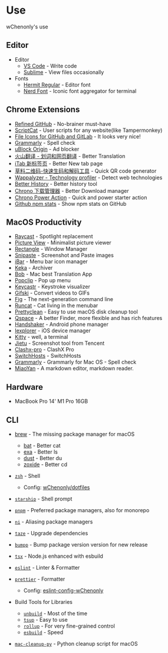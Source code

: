 # Use

wChenonly's use

## Editor

- Editor
  - [VS Code](https://code.visualstudio.com/) - Write code
  - [Sublime](https://www.sublimetext.com/download) - View files occasionally
- Fonts
  - [Hermit Regular](https://pcaro.es/) - Editor font
  - [Nerd Font](https://www.nerdfonts.com/) - Iconic font aggregator for terminal

## Chrome Extensions

- [Refined GitHub](https://chrome.google.com/webstore/detail/refined-github/hlepfoohegkhhmjieoechaddaejaokhf) - No-brainer must-have
- [ScriptCat](https://chrome.google.com/webstore/detail/scriptcat/ndcooeababalnlpkfedmmbbbgkljhpjf) - User scripts for any website(like Tampermonkey)
- [File Icons for GitHub and GitLab](https://chrome.google.com/webstore/detail/file-icons-for-github-and/ficfmibkjjnpogdcfhfokmihanoldbfe) - It looks very nice!
- [Grammarly](https://chrome.google.com/webstore/detail/grammarly-grammar-checker/kbfnbcaeplbcioakkpcpgfkobkghlhen) - Spell check
- [uBlock Origin](https://chrome.google.com/webstore/detail/ublock-origin/cjpalhdlnbpafiamejdnhcphjbkeiagm) - Ad blocker
- [火山翻译 - 划词和网页翻译](https://chrome.google.com/webstore/detail/火山翻译-划词和网页翻译/klgfhbiooeogdfodpopgppeadghjjemk) - Better Translation
- [iTab 新标签页](https://chrome.google.com/webstore/detail/itab新标签页免费chatgpt/mhloojimgilafopcmlcikiidgbbnelip) - Better New tab page
- [草料二维码-快速生码和解码工具](https://chrome.google.com/webstore/detail/草料二维码-快速生码和解码工具/moombeodfomdpjnpocobemoiaemednkg) - Quick QR code generator
- [Wappalyzer - Technology profiler](https://chrome.google.com/webstore/detail/wappalyzer-technology-pro/gppongmhjkpfnbhagpmjfkannfbllamg) - Detect web technologies
- [Better History](https://chrome.google.com/webstore/detail/better-history/egehpkpgpgooebopjihjmnpejnjafefi) - Better history tool
- [Chrono 下载管理器](https://chrome.google.com/webstore/detail/chrono-download-manager/mciiogijehkdemklbdcbfkefimifhecn) - Better Download manager
- [Chrono Power Action](https://chrome.google.com/webstore/detail/chrono-power-action/mpndfekdcijnjgfcoghjkhnjmdajhmnf) - Quick and power starter action
- [Github npm stats](https://chrome.google.com/webstore/detail/github-npm-stats/oomfflokggoffaiagenekchfnpighcef) - Show npm stats on GitHub

## MacOS Productivity

- [Raycast](https://raycast.com/) - Spotlight replacement
- [Picture View](https://wl879.github.io/apps/picview/) - Minimalist picture viewer
- [Rectangle](https://rectangleapp.com/) - Window Manager
- [Snipaste](https://www.snipaste.com/) - Screenshot and Paste images
- [iBar](https://apps.apple.com/cn/app/ibar-强大的菜单栏图标管理工具/id6443843900?mt=1/) - Menu bar icon manager
- [Keka](https://www.keka.io/en/) - Archiver
- [Bob](https://apps.apple.com/cn/app/id1630034110#?platform=mac/) - Mac best Translation App
- [Popclip](https://pilotmoon.com/popclip/) - Pop up menu
- [Keycastr](https://github.com/keycastr/keycastr/) - Keystroke visualizer
- [Gifski](https://apps.apple.com/app/id1351639930) - Convert videos to GIFs
- [Fig](https://fig.io/) - The next-generation command line
- [Runcat](https://kyome.io/runcat/index.html?lang=en) - Cat living in the menubar
- [Prettyclean](https://www.prettyclean.cc/zh/) - Easy to use macOS disk cleanup tool
- [Qspace](https://qspace.awehunt.com/zh-cn/index.html/) - A better Finder, more flexible and has rich features
- [Handshaker](https://www.smartisan.com/apps/#/handshaker/) - Android phone manager
- [Iexplorer](https://macroplant.com/iexplorer/) - iOS device manager
- [Kitty](https://github.com/kovidgoyal/kitty/) - well, a terminal
- [Jietu](https://jietu.qq.com/) - Screenshot tool from Tencent
- [Clashx-pro](https://install.appcenter.ms/users/clashx/apps/clashx-pro/distribution_groups/public) - ClashX Pro
- [SwitchHosts](https://github.com/oldj/SwitchHosts) - SwitchHosts
- [Grammarly](https://www.grammarly.com/) - Grammarly for Mac OS - Spell check
- [MiaoYan](https://github.com/tw93/MiaoYan) - A markdown editor, markdown reader.

## Hardware

- MacBook Pro 14' M1 Pro 16GB

## CLI

- [brew](https://brew.sh/) - The missing package manager for macOS

  - [bat](https://github.com/sharkdp/bat) - Better cat
  - [exa](https://github.com/ogham/exa) - Better ls
  - [dust](https://github.com/bootandy/dust) - Better du
  - [zoxide](https://github.com/ajeetdsouza/zoxide) - Better cd

- [`zsh`](https://zsh.org/) - Shell

  - Config: [wChenonly/dotfiles](https://github.com/wChenonly/dotfiles)

- [`starship`](https://starship.rs/) - Shell prompt
- [`pnpm`](https://pnpm.io/) - Preferred package managers, also for monorepo
- [`ni`](https://github.com/antfu/ni) - Aliasing package managers
- [`taze`](https://github.com/antfu/taze) - Upgrade dependencies
- [`bumpp`](https://github.com/antfu/bumpp) - Bump package version version for new release
- [`tsx`](https://github.com/esbuild-kit/tsx) - Node.js enhanced with esbuild
- [`eslint`](https://eslint.org/) - Linter & Formatter
- [`prettier`](https://prettier.io/) - Formatter

  - Config: [eslint-config-wChenonly](https://github.com/wChenonly/eslint-config-wChenonly)

- Build Tools for Libraries

  - [`unbuild`](https://github.com/unjs/unbuild) - Most of the time
  - [`tsup`](https://github.com/egoist/tsup) - Easy to use
  - [`rollup`](https://rollupjs.org/) - For very fine-grained control
  - [`esbuild`](https://esbuild.github.io/) - Speed

- [`mac-cleanup-py`](https://github.com/mac-cleanup/mac-cleanup-py) - Python cleanup script for macOS

